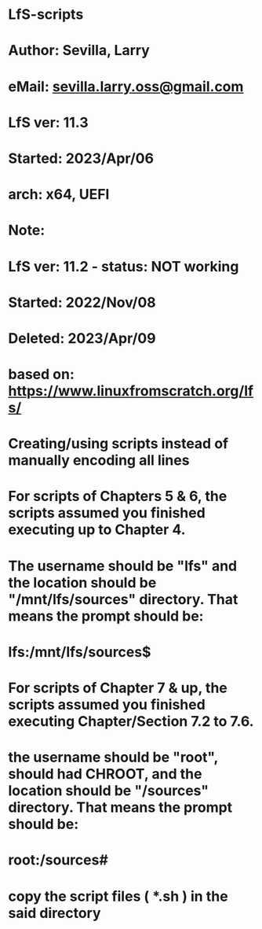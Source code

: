# LfS-scripts
#
# Author: Sevilla, Larry
#  eMail: sevilla.larry.oss@gmail.com
#
#
# LfS ver: 11.3
# Started: 2023/Apr/06
# arch: x64, UEFI
#
# Note:
# LfS ver: 11.2 - status: NOT working
# Started: 2022/Nov/08
# Deleted: 2023/Apr/09
#
# based on: https://www.linuxfromscratch.org/lfs/
#
# Creating/using scripts instead of manually encoding all lines
#
#
# For scripts of Chapters 5 & 6, the scripts assumed you finished executing up to Chapter 4.
# The username should be "lfs" and the location should be "/mnt/lfs/sources" directory.  That means the prompt should be:
# lfs:/mnt/lfs/sources$
#
#
# For scripts of Chapter 7 & up, the scripts assumed you finished executing Chapter/Section 7.2 to 7.6.
# the username should be "root", should had CHROOT, and the location should be "/sources" directory.  That means the prompt should be:
# root:/sources#
#
# copy the script files ( *.sh ) in the said directory
#
